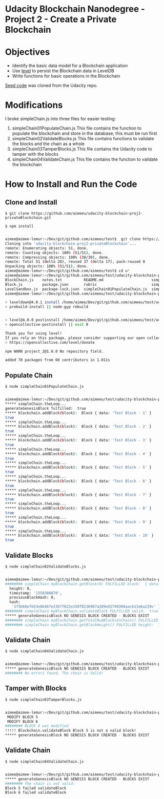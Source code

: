 # Udacity Blockchain Nanodegree - Project 2 - Create a Private Blockchain

# Objectives


- Identify the basic data model for a Blockchain application
- Use [level](https://github.com/Level/level) to persist the Blockchain data in LevelDB
- Write functions for basic operations in the Blockchain

[Seed code](https://github.com/udacity/nd1309-work-code/tree/master/Course_Blockchain_Data/Project_2_es6_starter_code) was cloned from the Udacity repo.

# Modifications

I broke simpleChain.js into three files for easier testing:

1. simpleChain01PopulateChain.js    This file contains the function to populate the blockchain and store in the database; this must be run first
2. simpleChain02ValidateBlocks.js  This file contains functions to validate the blocks and the chain as a whole
3. simpleChain03TamperBlocks.js  This file contains the Udacity code to tamper with the blocks
4. simpleChain04ValidateChain.js This file contains the function to validate the blockchain

# How to Install and Run the Code

## Clone and Install

```$ git clone https://github.com/aimeeu/udacity-blockchain-proj2-privateBlockchain.git```

```$ npm install```

```bash

aimee@aimee-lemur:~/Dev/git/github.com/aimeeu/test$  git clone https://github.com/aimeeu/udacity-blockchain-proj2-privateBlockchain.git
Cloning into 'udacity-blockchain-proj2-privateBlockchain'...
remote: Enumerating objects: 51, done.
remote: Counting objects: 100% (51/51), done.
remote: Compressing objects: 100% (30/30), done.
remote: Total 51 (delta 28), reused 37 (delta 17), pack-reused 0
Unpacking objects: 100% (51/51), done.
aimee@aimee-lemur:~/Dev/git/github.com/aimeeu/test$ cd u*
aimee@aimee-lemur:~/Dev/git/github.com/aimeeu/test/udacity-blockchain-proj2-privateBlockchain$ ls
BlockChain.js    notes.txt          README.md                      simpleChain02ValidateBlocks.js  utils.js
Block.js         package.json       rubric                         simpleChain03TamperBlocks.js
LevelSandbox.js  package-lock.json  simpleChain01PopulateChain.js  simpleChain04ValidateChain.js
aimee@aimee-lemur:~/Dev/git/github.com/aimeeu/test/udacity-blockchain-proj2-privateBlockchain$ npm install

> leveldown@4.0.1 install /home/aimee/Dev/git/github.com/aimeeu/test/udacity-blockchain-proj2-privateBlockchain/node_modules/leveldown
> prebuild-install || node-gyp rebuild


> level@4.0.0 postinstall /home/aimee/Dev/git/github.com/aimeeu/test/udacity-blockchain-proj2-privateBlockchain/node_modules/level
> opencollective-postinstall || exit 0

Thank you for using level!
If you rely on this package, please consider supporting our open collective:
> https://opencollective.com/level/donate

npm WARN project_2@1.0.0 No repository field.

added 78 packages from 60 contributors in 1.011s
```

## Populate Chain

```$ node simpleChain01PopulateChain.js```

``` bash

aimee@aimee-lemur:~/Dev/git/github.com/aimeeu/test/udacity-blockchain-proj2-privateBlockchain$ node simpleChain01PopulateChain.js
***** simpleChain.theLoop...
generateGenesisBlock fulfilled:  true
***** blockchain.addBlock(block):  Block { data: 'Test Block - 1' }
true
***** simpleChain.theLoop...
***** blockchain.addBlock(block):  Block { data: 'Test Block - 2' }
true
***** simpleChain.theLoop...
***** blockchain.addBlock(block):  Block { data: 'Test Block - 3' }
true
***** simpleChain.theLoop...
***** blockchain.addBlock(block):  Block { data: 'Test Block - 4' }
true
***** simpleChain.theLoop...
***** blockchain.addBlock(block):  Block { data: 'Test Block - 5' }
true
***** simpleChain.theLoop...
***** blockchain.addBlock(block):  Block { data: 'Test Block - 6' }
true
***** simpleChain.theLoop...
***** blockchain.addBlock(block):  Block { data: 'Test Block - 7' }
true
***** simpleChain.theLoop...
***** blockchain.addBlock(block):  Block { data: 'Test Block - 8' }
true
***** simpleChain.theLoop...
***** blockchain.addBlock(block):  Block { data: 'Test Block - 9' }
true
***** simpleChain.theLoop...
***** blockchain.addBlock(block):  Block { data: 'Test Block - 10' }
true

```

## Validate Blocks

```$ node simpleChain02ValidateBlocks.js```

```bash 

aimee@aimee-lemur:~/Dev/git/github.com/aimeeu/test/udacity-blockchain-proj2-privateBlockchain$ node simpleChain02ValidateBlocks.js
######## simpleChain myBlockChain.getBlock(0) FULFILLED block:  { data: 'This is the Genesis Block',
  height: 0,
  timestamp: '1558380070',
  previousBlockHash: 0,
  hash:
   '175b68e7b53e8b467e2367f622e158f8236967a289e02749304aacb13a6a229c' }
######## simpleChain myBlockChain.validateBlock FULFILLED valid:  true
***** generateGenesisBlock NO GENESIS BLOCK CREATED - BLOCKS EXIST
######## simpleChain myBlockChain.getTotalNumBlocksInChain() FULFILLED totalNumBlocksInChain:  11
######## simpleChain myBlockChain.getBlockHeight() FULFILLED height:  10

```

## Validate Chain

```$ node simpleChain04ValidateChain.js```

```bash

aimee@aimee-lemur:~/Dev/git/github.com/aimeeu/test/udacity-blockchain-proj2-privateBlockchain$ node simpleChain04ValidateChain.js
***** generateGenesisBlock NO GENESIS BLOCK CREATED - BLOCKS EXIST
######## No errors found, The chain is Valid!

```

## Tamper with Blocks

```$ node simpleChain03TamperBlocks.js```

```bash

aimee@aimee-lemur:~/Dev/git/github.com/aimeeu/test/udacity-blockchain-proj2-privateBlockchain$ node simpleChain03TamperBlocks.js
 MODIFY BLOCK 5 
 MODIFY BLOCK 6 
######## BLOCK 6 was modified
!!!!! Blockchain.validateBlock Block 5 is not a valid block!
***** generateGenesisBlock NO GENESIS BLOCK CREATED - BLOCKS EXIST

```

## Validate Chain

```$ node simpleChain04ValidateChain.js```

```bash

aimee@aimee-lemur:~/Dev/git/github.com/aimeeu/test/udacity-blockchain-proj2-privateBlockchain$ node simpleChain04ValidateChain.js
***** generateGenesisBlock NO GENESIS BLOCK CREATED - BLOCKS EXIST
######## The chain is not valid:
Block 5 failed validateBlock
Block 6 failed validateBlock


```
